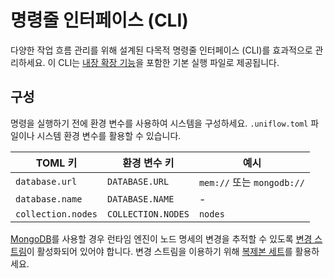 # 명령줄 인터페이스 (CLI)

다양한 작업 흐름 관리를 위해 설계된 다목적 명령줄 인터페이스 (CLI)를 효과적으로 관리하세요. 이 CLI는 [내장 확장 기능](../ext/README.md)을 포함한 기본 실행 파일로 제공됩니다.

## 구성

명령을 실행하기 전에 환경 변수를 사용하여 시스템을 구성하세요. `.uniflow.toml` 파일이나 시스템 환경 변수를 활용할 수 있습니다.

| TOML 키            | 환경 변수 키          | 예시                       |
|--------------------|--------------------|---------------------------|
| `database.url`     | `DATABASE.URL`     | `mem://` 또는 `mongodb://` |
| `database.name`    | `DATABASE.NAME`    | -                         |
| `collection.nodes` | `COLLECTION.NODES` | `nodes`                   |

[MongoDB](https://www.mongodb.com/)를 사용할 경우 런타임 엔진이 노드 명세의 변경을 추적할 수 있도록 [변경 스트림](https://www.mongodb.com/docs/manual/changeStreams/)이 활성화되어 있어야 합니다. 변경 스트림을 이용하기 위해 [복제본 세트](https://www.mongodb.com/ko-kr/docs/manual/replication/#std-label-replication)를 활용하세요.

